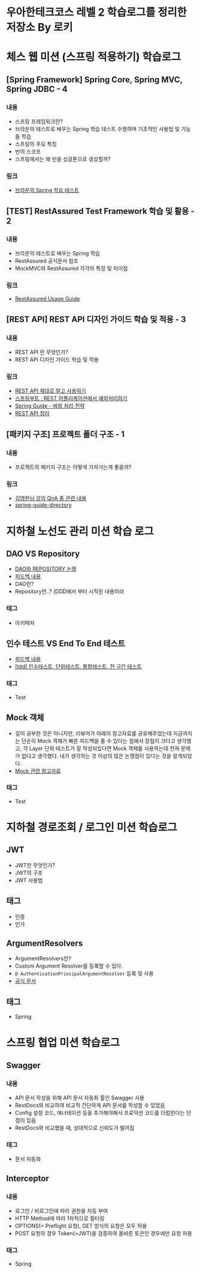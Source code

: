 # 우아한테크코스 레벨 2 학습로그를 정리한 저장소 By 로키 


# 체스 웹 미션 (스프링 적용하기) 학습로그 

## [Spring Framework] Spring Core, Spring MVC, Spring JDBC - 4
### 내용
- 스프링 프레임워크란? 
- 브라운의 테스트로 배우는 Spring 학습 테스트 수행하며 기초적인 사용법 및 기능들 학습 
- 스프링의 주요 특징 
- 빈의 스코프
- 스프링에서는 왜 빈을 싱글톤으로 생성할까? 
### 링크
- [브라운의 Spring 학습 테스트](https://github.com/next-step/spring-learning-test)

## [TEST] RestAssured Test Framework 학습 및 활용 - 2 
### 내용
- 브라운의 테스트로 배우는 Spring 학습 
-  RestAssured 공식문서 참조 
-  MockMVC와 RestAssured 각각의 특징 및 차이점 
### 링크
- [RestAssured Usage Guide](https://github.com/rest-assured/rest-assured/wiki/Usage)

## [REST API]  REST API 디자인 가이드 학습 및 적용 -  3
### 내용 
- REST API 란 무엇인가? 
- REST API 디자인 가이드 학습 및 적용 
### 링크
- [REST API 제대로 알고 사용하기](https://meetup.toast.com/posts/92)
- [스프링부트 : REST 어플리케이션에서 예외처리하기](https://springboot.tistory.com/33) 
- [Spring Guide - 에외 처리 전략](https://www.popit.kr/spring-guide-%EC%97%90%EC%99%B8-%EC%B2%98%EB%A6%AC-%EC%A0%84%EB%9E%B5/) 
- [REST API 정리](https://www.notion.so/rok93/REST-API-9e1cbfb35bd14f86a2c63210945c0039) 

## [패키지 구조] 프로젝트 폴더 구조 - 1
### 내용
- 프로젝트의 패키지 구조는 어떻게 가져가는게 좋을까? 
### 링크
- [김영한님 강의 QnA 중 관련 내용](https://www.inflearn.com/questions/16046) 
- [spring-guide-directory](https://cheese10yun.github.io/spring-guide-directory/)

# 지하철 노선도 관리 미션 학습 로그 

## DAO VS Repository
- [DAO와 REPOSITORY 논쟁](http://egloos.zum.com/aeternum/v/1160846)
- [피드백 내용](https://github.com/woowacourse/atdd-subway-map/pull/135#discussion_r631192384) 
- DAO란? 
- Repository란..? (DDD에서 부터 시작된 내용이라 

### 태그 
- 아키텍처

## 인수 테스트 VS End To End 테스트
- [피드백 내용](https://github.com/woowacourse/atdd-subway-map/pull/98#discussion_r628005891)
- [[tdd] 인수테스트, 단위테스트, 통합테스트, 전 구간 테스트
 ](https://joont92.github.io/tdd/%EC%9D%B8%EC%88%98%ED%85%8C%EC%8A%A4%ED%8A%B8-%EB%8B%A8%EC%9C%84%ED%85%8C%EC%8A%A4%ED%8A%B8-%ED%86%B5%ED%95%A9%ED%85%8C%EC%8A%A4%ED%8A%B8-%EC%A0%84-%EA%B5%AC%EA%B0%84-%ED%85%8C%EC%8A%A4%ED%8A%B8/)

### 태그
- Test 

## Mock 객체 
- 깊이 공부한 것은 아니지만, 리뷰어가 아래의 참고자료를 공유해주었는데 지금까지는 단순히 Mock 객체가 빠른 피드백을 줄 수 있다는 점에서 장점이 크다고 생각했고, 각 Layer 단위 테스트가 잘 작성되있다면 Mock 객체를 사용하는데 전혀 문제가 없다고 생각했다. 내가 생각하는 것 이상의 많은 논쟁점이 있다는 것을 알게되었다. 
- [Mock 관련 참고자료](https://github.com/woowacourse/jwp-refactoring/pull/2#discussion_r491075672)

### 태그
- Test 

# 지하철 경로조회 / 로그인 미션 학습로그

## JWT
- JWT란 무엇인가? 
- JWT의 구조 
- JWT 사용법 

## 태그 
- 인증
- 인가

## ArgumentResolvers
- ArgumentResolvers란? 
- Custom Argument Resolver를 등록할 수 있다.
- `@ AuthenticationPrincipalArgumentResolver` 등록 및 사용 
- [공식 문서](https://www.baeldung.com/spring-mvc-custom-data-binder#1-custom-argument-resolver)

## 태그 
- Spring 

# 스프링 협업 미션 학습로그 

## Swagger 
### 내용
- API 문서 작성을 위해 API 문서 자동화 툴인 Swagger 사용 
- RestDocs와 비교하여 비교적 간단하게 API 문서를 작성할 수 있었음 
- Config 설정 코드, 애너테이션 등을 추가해야해서 프로덕션 코드를 더럽힌다는 단점이 있음 
- RestDocs와 비교했을 때, 상대적으로 신뢰도가 떨어짐 
### 태그 
- 문서 자동화

## Interceptor
### 내용 
- 로그인 / 비로그인에 따라 권한을 차등 부여 
- HTTP Method에 따라 1차적으로 필터링 
- OPTIONS(= Preflight 요청), GET 방식의 요청은 모두 허용 
- POST 요청의 경우 Token(=JWT)을 검증하여 올바른 토큰인 경우에만 요청 허용 
### 태그
- Spring

